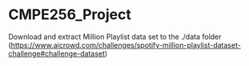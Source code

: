 # CMPE256_Project
Download and extract Million Playlist data set to the ./data folder (https://www.aicrowd.com/challenges/spotify-million-playlist-dataset-challenge#challenge-dataset)
